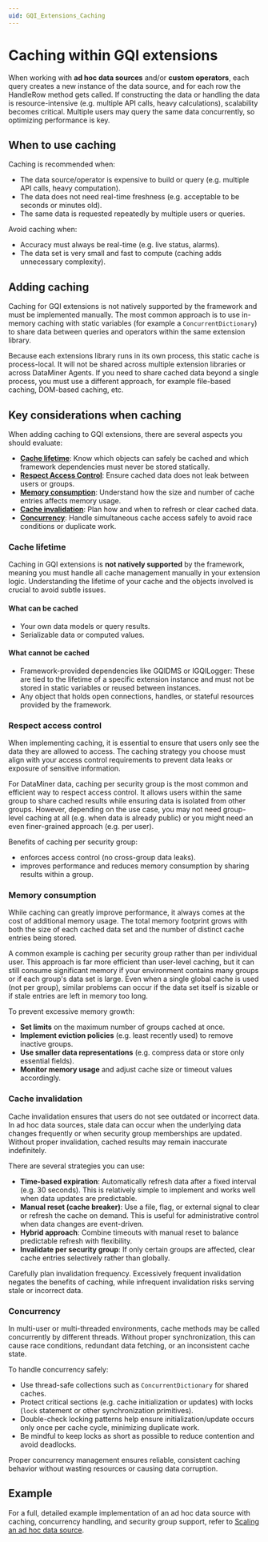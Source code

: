 ```yaml
---
uid: GQI_Extensions_Caching
---
```


# Caching within GQI extensions

When working with **ad hoc data sources** and/or **custom operators**, each query creates a new instance of the data source, and for each row the HandleRow method gets called. If constructing the data or handling the data is resource-intensive (e.g. multiple API calls, heavy calculations), scalability becomes critical. Multiple users may query the same data concurrently, so optimizing performance is key.

## When to use caching

Caching is recommended when:

- The data source/operator is expensive to build or query (e.g. multiple API calls, heavy computation).
- The data does not need real-time freshness (e.g. acceptable to be seconds or minutes old).
- The same data is requested repeatedly by multiple users or queries.

Avoid caching when:

- Accuracy must always be real-time (e.g. live status, alarms).
- The data set is very small and fast to compute (caching adds unnecessary complexity).

## Adding caching

Caching for GQI extensions is not natively supported by the framework and must be implemented manually. The most common approach is to use in-memory caching with static variables (for example a `ConcurrentDictionary`) to share data between queries and operators within the same extension library.

Because each extensions library runs in its own process, this static cache is process-local. It will not be shared across multiple extension libraries or across DataMiner Agents. If you need to share cached data beyond a single process, you must use a different approach, for example file-based caching, DOM-based caching, etc.

## Key considerations when caching

When adding caching to GQI extensions, there are several aspects you should evaluate:

- [**Cache lifetime**](#cache-lifetime): Know which objects can safely be cached and which framework dependencies must never be stored statically.
- [**Respect Access Control**](#respect-access-control): Ensure cached data does not leak between users or groups.
- [**Memory consumption**](#memory-consumption): Understand how the size and number of cache entries affects memory usage.
- [**Cache invalidation**](#cache-invalidation): Plan how and when to refresh or clear cached data.
- [**Concurrency**](#concurrency): Handle simultaneous cache access safely to avoid race conditions or duplicate work.

### Cache lifetime

Caching in GQI extensions is **not natively supported** by the framework, meaning you must handle all cache management manually in your extension logic. Understanding the lifetime of your cache and the objects involved is crucial to avoid subtle issues.

#### What can be cached

- Your own data models or query results.
- Serializable data or computed values.

#### What cannot be cached

- Framework-provided dependencies like GQIDMS or IGQILogger: These are tied to the lifetime of a specific extension instance and must not be stored in static variables or reused between instances.
- Any object that holds open connections, handles, or stateful resources provided by the framework.

### Respect access control

When implementing caching, it is essential to ensure that users only see the data they are allowed to access. The caching strategy you choose must align with your access control requirements to prevent data leaks or exposure of sensitive information.

For DataMiner data, caching per security group is the most common and efficient way to respect access control. It allows users within the same group to share cached results while ensuring data is isolated from other groups. However, depending on the use case, you may not need group-level caching at all (e.g. when data is already public) or you might need an even finer-grained approach (e.g. per user).

Benefits of caching per security group:

- enforces access control (no cross-group data leaks).
- improves performance and reduces memory consumption by sharing results within a group.

### Memory consumption

While caching can greatly improve performance, it always comes at the cost of additional memory usage. The total memory footprint grows with both the size of each cached data set and the number of distinct cache entries being stored.

A common example is caching per security group rather than per individual user. This approach is far more efficient than user-level caching, but it can still consume significant memory if your environment contains many groups or if each group's data set is large. Even when a single global cache is used (not per group), similar problems can occur if the data set itself is sizable or if stale entries are left in memory too long.

To prevent excessive memory growth:

- **Set limits** on the maximum number of groups cached at once.
- **Implement eviction policies** (e.g. least recently used) to remove inactive groups.
- **Use smaller data representations** (e.g. compress data or store only essential fields).
- **Monitor memory usage** and adjust cache size or timeout values accordingly.

### Cache invalidation

Cache invalidation ensures that users do not see outdated or incorrect data. In ad hoc data sources, stale data can occur when the underlying data changes frequently or when security group memberships are updated. Without proper invalidation, cached results may remain inaccurate indefinitely.

There are several strategies you can use:

- **Time-based expiration**: Automatically refresh data after a fixed interval (e.g. 30 seconds). This is relatively simple to implement and works well when data updates are predictable.
- **Manual reset (cache breaker)**: Use a file, flag, or external signal to clear or refresh the cache on demand. This is useful for administrative control when data changes are event-driven.
- **Hybrid approach**: Combine timeouts with manual reset to balance predictable refresh with flexibility.
- **Invalidate per security group**: If only certain groups are affected, clear cache entries selectively rather than globally.

Carefully plan invalidation frequency. Excessively frequent invalidation negates the benefits of caching, while infrequent invalidation risks serving stale or incorrect data.

### Concurrency

In multi-user or multi-threaded environments, cache methods may be called concurrently by different threads. Without proper synchronization, this can cause race conditions, redundant data fetching, or an inconsistent cache state.

To handle concurrency safely:

- Use thread-safe collections such as `ConcurrentDictionary` for shared caches.
- Protect critical sections (e.g. cache initialization or updates) with locks (`lock` statement or other synchronization primitives).
- Double-check locking patterns help ensure initialization/update occurs only once per cache cycle, minimizing duplicate work.
- Be mindful to keep locks as short as possible to reduce contention and avoid deadlocks.

Proper concurrency management ensures reliable, consistent caching behavior without wasting resources or causing data corruption.

## Example

For a full, detailed example implementation of an ad hoc data source with caching, concurrency handling, and security group support, refer to [Scaling an ad hoc data source](xref:Scaling_Ad_hoc_Data_Source).
